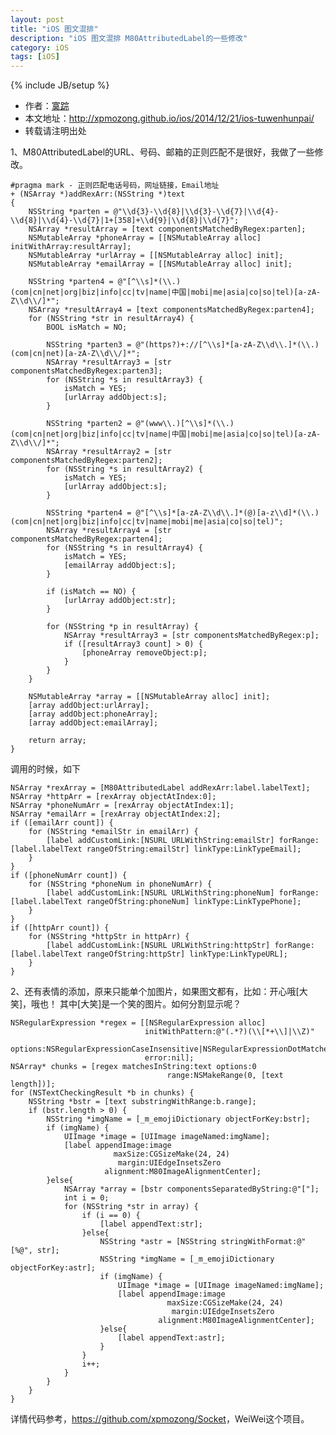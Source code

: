 ```yaml
---
layout: post
title: "iOS 图文混排"
description: "iOS 图文混排 M80AttributedLabel的一些修改"
category: iOS
tags: [iOS]
---
```

{% include JB/setup %}

*	作者：<a href="http://weibo.com/xpmozong" target="blank">寞踪</a>
*	本文地址：http://xpmozong.github.io/ios/2014/12/21/ios-tuwenhunpai/
*	转载请注明出处

1、M80AttributedLabel的URL、号码、邮箱的正则匹配不是很好，我做了一些修改。

    #pragma mark - 正则匹配电话号码，网址链接，Email地址
    + (NSArray *)addRexArr:(NSString *)text
    {
        NSString *parten = @"\\d{3}-\\d{8}|\\d{3}-\\d{7}|\\d{4}-\\d{8}|\\d{4}-\\d{7}|1+[358]+\\d{9}|\\d{8}|\\d{7}";
        NSArray *resultArray = [text componentsMatchedByRegex:parten];
        NSMutableArray *phoneArray = [[NSMutableArray alloc] initWithArray:resultArray];
        NSMutableArray *urlArray = [[NSMutableArray alloc] init];
        NSMutableArray *emailArray = [[NSMutableArray alloc] init];
        
        NSString *parten4 = @"[^\\s]*(\\.)(com|cn|net|org|biz|info|cc|tv|name|中国|mobi|me|asia|co|so|tel)[a-zA-Z\\d\\/]*";
        NSArray *resultArray4 = [text componentsMatchedByRegex:parten4];
        for (NSString *str in resultArray4) {
            BOOL isMatch = NO;
            
            NSString *parten3 = @"(https?)+://[^\\s]*[a-zA-Z\\d\\.]*(\\.)(com|cn|net)[a-zA-Z\\d\\/]*";
            NSArray *resultArray3 = [str componentsMatchedByRegex:parten3];
            for (NSString *s in resultArray3) {
                isMatch = YES;
                [urlArray addObject:s];
            }
            
            NSString *parten2 = @"(www\\.)[^\\s]*(\\.)(com|cn|net|org|biz|info|cc|tv|name|中国|mobi|me|asia|co|so|tel)[a-zA-Z\\d\\/]*";
            NSArray *resultArray2 = [str componentsMatchedByRegex:parten2];
            for (NSString *s in resultArray2) {
                isMatch = YES;
                [urlArray addObject:s];
            }
            
            NSString *parten4 = @"[^\\s]*[a-zA-Z\\d\\.]*(@)[a-z\\d]*(\\.)(com|cn|net|org|biz|info|cc|tv|name|mobi|me|asia|co|so|tel)";
            NSArray *resultArray4 = [str componentsMatchedByRegex:parten4];
            for (NSString *s in resultArray4) {
                isMatch = YES;
                [emailArray addObject:s];
            }
            
            if (isMatch == NO) {
                [urlArray addObject:str];
            }
            
            for (NSString *p in resultArray) {
                NSArray *resultArray3 = [str componentsMatchedByRegex:p];
                if ([resultArray3 count] > 0) {
                    [phoneArray removeObject:p];
                }
            }
        }

        NSMutableArray *array = [[NSMutableArray alloc] init];
        [array addObject:urlArray];
        [array addObject:phoneArray];
        [array addObject:emailArray];
        
        return array;
    }

调用的时候，如下

    NSArray *rexArray = [M80AttributedLabel addRexArr:label.labelText];
    NSArray *httpArr = [rexArray objectAtIndex:0];
    NSArray *phoneNumArr = [rexArray objectAtIndex:1];
    NSArray *emailArr = [rexArray objectAtIndex:2];
    if ([emailArr count]) {
        for (NSString *emailStr in emailArr) {
            [label addCustomLink:[NSURL URLWithString:emailStr] forRange:[label.labelText rangeOfString:emailStr] linkType:LinkTypeEmail];
        }
    }
    if ([phoneNumArr count]) {
        for (NSString *phoneNum in phoneNumArr) {
            [label addCustomLink:[NSURL URLWithString:phoneNum] forRange:[label.labelText rangeOfString:phoneNum] linkType:LinkTypePhone];
        }
    }
    if ([httpArr count]) {
        for (NSString *httpStr in httpArr) {
            [label addCustomLink:[NSURL URLWithString:httpStr] forRange:[label.labelText rangeOfString:httpStr] linkType:LinkTypeURL];
        }
    }
    

2、还有表情的添加，原来只能单个加图片，如果图文都有，比如：开心哦[大笑]，哦也！   其中[大笑]是一个笑的图片。如何分割显示呢？

    NSRegularExpression *regex = [[NSRegularExpression alloc]
                                  initWithPattern:@"(.*?)(\\[*+\\]|\\Z)"
                                  options:NSRegularExpressionCaseInsensitive|NSRegularExpressionDotMatchesLineSeparators
                                  error:nil];
    NSArray* chunks = [regex matchesInString:text options:0
                                       range:NSMakeRange(0, [text length])];
    for (NSTextCheckingResult *b in chunks) {
        NSString *bstr = [text substringWithRange:b.range];
        if (bstr.length > 0) {
            NSString *imgName = [_m_emojiDictionary objectForKey:bstr];
            if (imgName) {
                UIImage *image = [UIImage imageNamed:imgName];
                [label appendImage:image
                           maxSize:CGSizeMake(24, 24)
                            margin:UIEdgeInsetsZero
                         alignment:M80ImageAlignmentCenter];
            }else{
                NSArray *array = [bstr componentsSeparatedByString:@"["];
                int i = 0;
                for (NSString *str in array) {
                    if (i == 0) {
                        [label appendText:str];
                    }else{
                        NSString *astr = [NSString stringWithFormat:@"[%@", str];
                        NSString *imgName = [_m_emojiDictionary objectForKey:astr];
                        if (imgName) {
                            UIImage *image = [UIImage imageNamed:imgName];
                            [label appendImage:image
                                       maxSize:CGSizeMake(24, 24)
                                        margin:UIEdgeInsetsZero
                                     alignment:M80ImageAlignmentCenter];
                        }else{
                            [label appendText:astr];
                        }
                    }
                    i++;
                }
            }
        }
    }

详情代码参考，<a href="https://github.com/xpmozong/Socket" target="_blank">https://github.com/xpmozong/Socket</a>，WeiWei这个项目。

